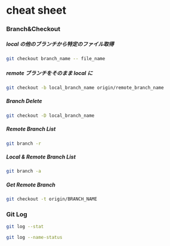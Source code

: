 # cheat sheet

### Branch&Checkout

##### local の他のブランチから特定のファイル取得

```bash
git checkout branch_name -- file_name
```

##### remote ブランチをそのまま local に

```bash
git checkout -b local_branch_name origin/remote_branch_name
```

##### Branch Delete

```bash
git checkout -D local_branch_name
```

##### Remote Branch List

```bash
git branch -r
```

##### Local & Remote Branch List

```bash
git branch -a
```

##### Get Remote Branch

```bash
git checkout -t origin/BRANCH_NAME
```

### Git Log

```bash
git log --stat
```

```bash
git log --name-status
```
